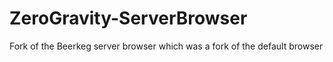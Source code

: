 # ZeroGravity-ServerBrowser
Fork of the Beerkeg server browser which was a fork of the default browser
